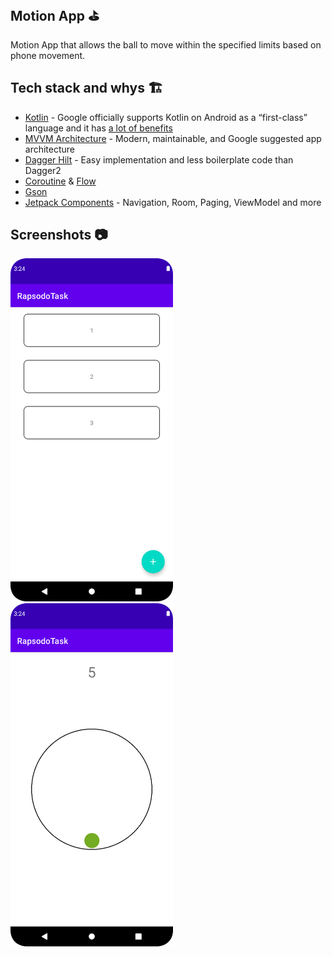 ## Motion App ⛳
Motion App that allows the ball to move within the specified limits based on phone movement.

## Tech stack and whys 🏗
* [Kotlin](https://kotlinlang.org/) - Google officially supports Kotlin on Android as a “first-class” language and it has [a lot of benefits](https://developer.android.com/kotlin)
* [MVVM Architecture](https://developer.android.com/jetpack/guide) - Modern, maintainable, and Google suggested app architecture
* [Dagger Hilt](https://dagger.dev/hilt/) - Easy implementation and less boilerplate code than Dagger2
* [Coroutine](https://developer.android.com/kotlin/coroutines) & [Flow](https://developer.android.com/kotlin/flow)
* [Gson](https://github.com/google/gson)
* [Jetpack Components](https://developer.android.com/jetpack) - Navigation, Room, Paging, ViewModel and more

## Screenshots 📷
<img src="/arts/home-screen.png" width="260"> &emsp;<img src="/arts/motion-screen.png" width="260">